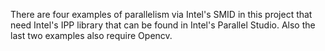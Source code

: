 There are four examples of parallelism via Intel's SMID in this project that need Intel's IPP library that can be found in Intel's Parallel Studio.
Also the last two examples also require Opencv.
